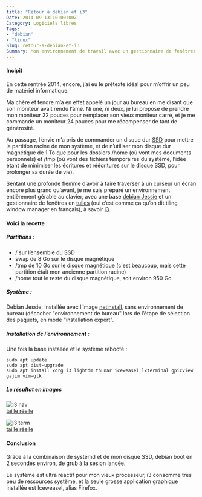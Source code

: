 ```yaml
---
title: "Retour à debian et i3"
Date: 2014-09-13T10:00:00Z
Category: Logiciels libres
Tags: 
- "debian"
- "linux"
Slug: retour-a-debian-et-i3
Summary: Mon environnement de travail avec un gestionnaire de fenêtres en tuiles
---
```


#### Incipit
En cette rentrée 2014, encore, j’ai eu le prétexte idéal pour m’offrir un peu de matériel informatique.

Ma chère et tendre m’a en effet appelé un jour au bureau en me disant que son moniteur avait rendu l’âme. Ni une, ni deux, je lui propose de prendre mon moniteur 22 pouces pour remplacer son vieux moniteur carré, et je me commande un moniteur 24 pouces pour me récompenser de tant de générosité.

Au passage, l’envie m’a pris de commander un disque dur [SSD](http://fr.wikipedia.org/wiki/Solid-state_drive) pour mettre la partition racine de mon système, et de n’utiliser mon disque dur magnétique de 1 To que pour les dossiers /home (où vont mes documents personnels) et /tmp (où vont des fichiers temporaires du système, l’idée étant de minimiser les écritures et réécritures sur le disque SSD, pour prolonger sa durée de vie).

Sentant une profonde flemme d’avoir à faire traverser à un curseur un écran encore plus grand qu’avant, je me suis préparé un environnement entièrement gérable au clavier, avec une base [debian Jessie](http://cdimage.debian.org/cdimage/weekly-builds/amd64/iso-cd/) et un gestionnaire de fenêtres en [tuiles](http://fr.wikipedia.org/wiki/Gestionnaire_de_fen%C3%AAtres#Gestionnaire_de_fen.C3.AAtre_en_tuile) (oui c’est comme ça qu’on dit tiling window manager en français), à savoir [i3](http://i3wm.org/).

#### Voici la recette :

##### Partitions :

* / sur l’ensemble du SSD
* swap de 8 Go sur le disque magnétique
* /tmp de 10 Go sur le disque magnétique (c'est beaucoup, mais cette partition était mon ancienne partition racine)
* /home tout le reste du disque magnétique, soit environ 950 Go

##### Système :
Debian Jessie, installée avec l’image [netinstall](http://cdimage.debian.org/cdimage/weekly-builds/amd64/iso-cd/debian-testing-amd64-netinst.iso), sans environnement de bureau (décocher "environnement de bureau" lors de l’étape de sélection des paquets, en mode "installation expert".

##### Installation de l’environnement :
Une fois la base installée et le système rebooté :

    sudo apt update
    sudo apt dist-upgrade
    sudo apt install xorg i3 lightdm thunar iceweasel lxterminal gpicview gajim vim-gtk

##### Le résultat en images

![i3 nav](/img/1000x562_i3-1.png)  
[taille réelle](/img/i3-1.png)

![i3 term](/img/1000x562_i3-2.png)  
[taille réelle](/img/i3-2.png)

#### Conclusion
Grâce à la combinaison de systemd et de mon disque SSD, debian boot en 2 secondes environ, de grub à la sesion lancée.

Le système est ultra réactif pour mon vieux processeur, i3 consomme très peu de ressources système, et la seule grosse application graphique installée est Iceweasel, alias Firefox.


